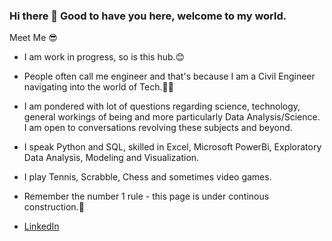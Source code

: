 ### Hi there 👋 Good to have you here, welcome to my world.

Meet Me 😎

- I am work in progress, so is this hub.😊

- People often call me engineer and that's because I am a Civil Engineer navigating into the world of Tech.👷🏾‍

- I am pondered with lot of questions regarding science, technology, general workings of being and more particularly Data Analysis/Science. I am open to conversations     revolving these subjects and beyond.

- I speak Python and SQL, skilled in Excel, Microsoft PowerBi, Exploratory Data Analysis, Modeling and Visualization.

- I play Tennis, Scrabble, Chess and sometimes video games.

- Remember the number 1 rule - this page is under continous construction.🚧

- [LinkedIn](www.linkedin.com/in/ayomikun-agbaje)
